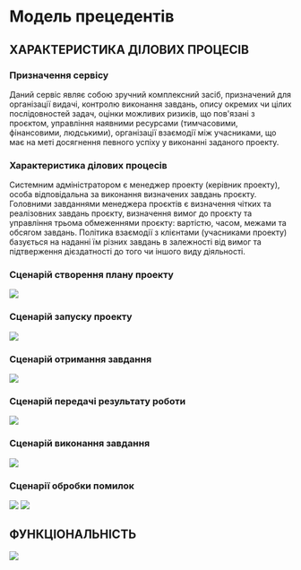 # Модель прецедентів

## ХАРАКТЕРИСТИКА ДІЛОВИХ ПРОЦЕСІВ
### Призначення сервісу
Даний сервіс являє собою зручний комплексний засіб, призначений для організації видачі, контролю виконання завдань, опису окремих чи цілих послідовностей задач, оцінки можливих ризиків, що пов'язані з проєктом, управління наявними ресурсами (тимчасовими, фінансовими, людськими), організації взаємодії між учасниками, що має на меті досягнення певного успіху у виконанні заданого проекту.
### Характеристика ділових процесів
Системним адміністратором є менеджер проекту (керівник проекту), особа відповідальна за виконання визначених завдань проєкту. Головними завданнями менеджера проєктів є визначення чітких та реалізовних завдань проєкту, визначення вимог до проєкту та управління трьома обмеженнями проєкту: вартістю, часом, межами та обсягом завдань. Політика взаємодії з клієнтами (учасниками проекту) базується на наданні їм різних завдань в залежності від вимог та підтверження дієздатності до того чи іншого виду діяльності.
### Сценарій створення плану проекту
![](https://github.com/sholotyuk/PROJECT-4/blob/master/docs/images/UC_1.png)
 
### Сценарій запуску проекту
![](https://github.com/sholotyuk/PROJECT-4/blob/master/docs/images/UC_2.png)

### Сценарій отримання завдання
 ![](https://github.com/sholotyuk/PROJECT-4/blob/master/docs/images/UC_3.png)
 
### Сценарій передачі результату роботи
 ![](https://github.com/sholotyuk/PROJECT-4/blob/master/docs/images/UC_4.png)
 
### Сценарій виконання завдання
 ![](https://github.com/sholotyuk/PROJECT-4/blob/master/docs/images/UC_5.png)
 
### Сценарії обробки помилок
 ![](https://github.com/sholotyuk/PROJECT-4/blob/master/docs/images/UC_6.png)
 ![](https://github.com/sholotyuk/PROJECT-4/blob/master/docs/images/UC_7.png)


## ФУНКЦІОНАЛЬНІСТЬ
 ![](https://github.com/sholotyuk/PROJECT-4/blob/master/docs/images/UC_8.png)


